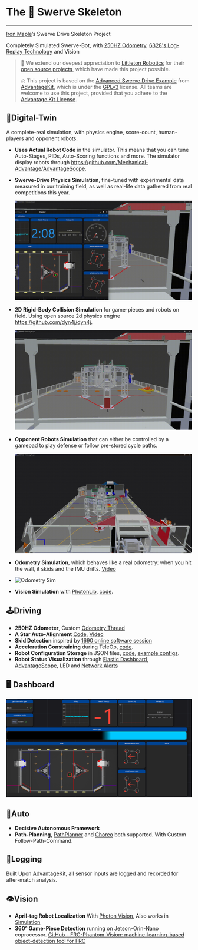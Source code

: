 # The 🍁 Swerve Skeleton

---

[Iron Maple](https://www.thebluealliance.com/team/5516/2024)’s Swerve Drive Skeleton Project

Completely Simulated Swerve-Bot, with [250HZ Odometry](https://pro.docs.ctr-electronics.com/en/stable/docs/application-notes/update-frequency-impact.html), [6328's Log-Replay Technology](https://www.youtube.com/watch?v=BrzPw6ngx4o&t=1517s) and Vision

> 🙏 We extend our deepest appreciation to [Littleton Robotics](https://www.littletonrobotics.org/) for their [open source projects](https://github.com/Mechanical-Advantage), which have made this project possible.
>
> ⚖️ This project is based on the [Advanced Swerve Drive Example](https://github.com/Mechanical-Advantage/AdvantageKit/tree/main/example_projects/advanced_swerve_drive/src/main) from [AdvantageKit](https://github.com/Mechanical-Advantage/AdvantageKit/), which is under the [GPLv3](https://www.gnu.org/licenses/gpl-3.0.en.html#license-text) license. All teams are welcome to use this project, provided that you adhere to the [Advantage Kit License](./AdvantageKit-License.md).

## 👭Digital-Twin

A complete-real simulation, with physics engine, score-count, human-players and opponent robots.

- **Uses Actual Robot Code** in the simulator. This means that you can tune Auto-Stages, PIDs, Auto-Scoring functions and more.  The simulator display robots through https://github.com/Mechanical-Advantage/AdvantageScope.
- **Swerve-Drive Physics Simulation**, fine-tuned with experimental data measured in our training field, as well as real-life data gathered from real competitions this year.

  ![physics simulation 2.gif](./media/physics_simulation_2.gif)

- **2D Rigid-Body Collision Simulation** for game-pieces and robots on field.  Using open source 2d physics engine https://github.com/dyn4j/dyn4j.

  ![robot physics simulation.gif](./media/robot_physics_simulation.gif)

- **Opponent Robots Simulation** that can either be controlled by a gamepad to play defense or follow pre-stored cycle paths.

  ![Untitled video - Made with Clipchamp.gif](./media/Untitled_video_-_Made_with_Clipchamp.gif)
- **Odometry Simulation**, which behaves like a real odometry: when you hit the wall, it skids and the IMU drifts.  [Video](https://youtu.be/ersRWIzC0zc) 
- ![Odometry Sim](./media/OdometrySim.gif)
- **Vision Simulation** with [PhotonLib](https://docs.photonvision.org/en/latest/docs/simulation/simulation.html), [code](https://github.com/Shenzhen-Robotics-Alliance/Maple-Swerve-Skeleton/blob/dev/src/main/java/frc/robot/subsystems/vision/VisionIOSim.java).

## 🕹️Driving

- **250HZ Odometer**, Custom [Odometry Thread](https://github.com/Shenzhen-Robotics-Alliance/Maple-Swerve-Skeleton/blob/main/src/main/java/frc/robot/subsystems/drive/OdometryThreadReal.java)
- **A Star Auto-Alignment** [Code](https://github.com/Shenzhen-Robotics-Alliance/Maple-Swerve-Skeleton/blob/main/src/main/java/frc/robot/commands/drive/AutoAlignment.java), [Video](https://www.youtube.com/watch?v=HjQfurIPfgw)
- **Skid Detection** inspired by [1690 online software session](https://youtu.be/N6ogT5DjGOk?feature=shared&t=1674)
- **Acceleration Constraining** during TeleOp, [code](https://github.com/Shenzhen-Robotics-Alliance/Maple-Swerve-Skeleton/blob/main/src/main/java/frc/robot/commands/drive/JoystickDrive.java).
- **Robot Configuration Storage** in JSON files, [code](https://github.com/Shenzhen-Robotics-Alliance/Maple-Swerve-Skeleton/blob/main/src/main/java/frc/robot/utils/Config/MapleConfigFile.java), [example configs](https://github.com/Shenzhen-Robotics-Alliance/Maple-Swerve-Skeleton/tree/main/src/main/deploy/configs/ChassisWheelsCalibration).
- **Robot Status Visualization** through [Elastic Dashboard](https://github.com/Gold872/elastic-dashboard), [AdvantageScope](https://github.com/Mechanical-Advantage/AdvantageScope), LED and [Network Alerts](https://github.com/Mechanical-Advantage/NetworkAlerts)

## 🖥️ Dashboard
![Screenshot 2024-06-17 005557.png](./media/Screenshot_2024-06-17_005557.png)

## 🤖Auto

- **Decisive Autonomous Framework** 
- **Path-Planning**, [PathPlanner](https://github.com/mjansen4857/pathplanner) and [Choreo](https://github.com/SleipnirGroup/Choreo) both supported. With Custom Follow-Path-Command.

## 📝Logging

Built Upon [AdvantageKit](https://github.com/Mechanical-Advantage/AdvantageKit), all sensor inputs are logged and recorded for after-match analysis.

## 👁️Vision

- **April-tag Robot Localization** With [Photon Vision](https://photonvision.org/), Also works in [Simulation](https://github.com/Shenzhen-Robotics-Alliance/Maple-Swerve-Skeleton/blob/dev/src/main/java/frc/robot/subsystems/vision/VisionIOSim.java)
- **360° Game-Piece Detection** running on Jetson-Orin-Nano coprocessor. [GitHub - FRC-Phantom-Vision: machine-learning-based object-detection tool for FRC](https://github.com/Shenzhen-Robotics-Alliance/FRC-Phantom-Vision)
